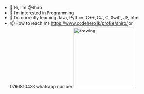 - 👋 Hi, I’m @Shiro
- 👀 I’m interested in Programming
- 🌱 I’m currently learning Java, Python, C++, C#, C, Swift, JS, html
- 📫 How to reach me https://www.codehero.lk/profile/shiro/  or  0766810433 whatsapp number
  <img src="https://oshadhashiro.netlify.app/images/main-image.jpg" alt="drawing" style="width:200px;"/>
